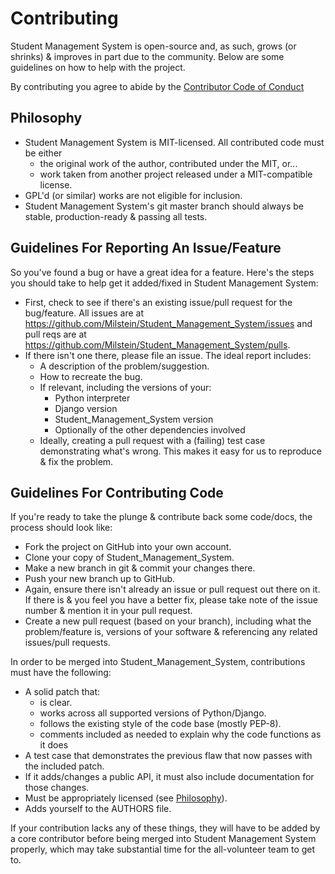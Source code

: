 Contributing
============

Student Management System is open-source and, as such, grows (or shrinks) & improves in part
due to the community. Below are some guidelines on how to help with the project.

By contributing you agree to abide by the [Contributor Code of Conduct][coc]

Philosophy
----------

* Student Management System is MIT-licensed. All contributed code must be either
  * the original work of the author, contributed under the MIT, or...
  * work taken from another project released under a MIT-compatible license.
* GPL'd (or similar) works are not eligible for inclusion.
* Student Management System's git master branch should always be stable, production-ready &
  passing all tests.


Guidelines For Reporting An Issue/Feature
-----------------------------------------

So you've found a bug or have a great idea for a feature. Here's the steps you
should take to help get it added/fixed in Student Management System:

* First, check to see if there's an existing issue/pull request for the
  bug/feature. All issues are at https://github.com/Milstein/Student_Management_System/issues
  and pull reqs are at https://github.com/Milstein/Student_Management_System/pulls.
* If there isn't one there, please file an issue. The ideal report includes:
    * A description of the problem/suggestion.
    * How to recreate the bug.
    * If relevant, including the versions of your:
        * Python interpreter
        * Django version
        * Student_Management_System version
        * Optionally of the other dependencies involved
    * Ideally, creating a pull request with a (failing) test case demonstrating
      what's wrong. This makes it easy for us to reproduce & fix the problem.


Guidelines For Contributing Code
--------------------------------

If you're ready to take the plunge & contribute back some code/docs, the
process should look like:

* Fork the project on GitHub into your own account.
* Clone your copy of Student_Management_System.
* Make a new branch in git & commit your changes there.
* Push your new branch up to GitHub.
* Again, ensure there isn't already an issue or pull request out there on it.
  If there is & you feel you have a better fix, please take note of the issue
  number & mention it in your pull request.
* Create a new pull request (based on your branch), including what the
  problem/feature is, versions of your software & referencing any related
  issues/pull requests.

In order to be merged into Student_Management_System, contributions must have the following:

* A solid patch that:
    * is clear.
    * works across all supported versions of Python/Django.
    * follows the existing style of the code base (mostly PEP-8).
    * comments included as needed to explain why the code functions as it does
* A test case that demonstrates the previous flaw that now passes
  with the included patch.
* If it adds/changes a public API, it must also include documentation
  for those changes.
* Must be appropriately licensed (see [Philosophy](#philosophy)).
* Adds yourself to the AUTHORS file.

If your contribution lacks any of these things, they will have to be added
by a core contributor before being merged into Student Management System properly, which may take
substantial time for the all-volunteer team to get to.


[coc]: https://github.com/Milstein/Student_Management_System/blob/master/CODE_OF_CONDUCT.md

